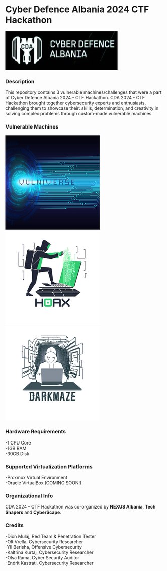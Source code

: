 # Cyber Defence Albania 2024 CTF Hackathon
![CDA](https://github.com/dionmulaj/Cyber-Defence-Albania-2024-CTF/blob/main/img/CDA.png?raw=true)
**<h3>Description</h3>** 
This repository contains 3 vulnerable machines/challenges that were a part of Cyber Defence Albania 2024 - CTF Hackathon.
CDA 2024 - CTF Hackathon brought together cybersecurity experts and enthusiasts, challenging them to showcase their: skills, determination, and creativity in solving complex problems through custom-made vulnerable machines.

**<h3>Vulnerable Machines</h3>**
<img src="https://github.com/dionmulaj/Cyber-Defence-Albania-2024-CTF/blob/main/img/Vulniverse.png?raw=true" alt="Vulniverse" width="300" height="300">
<img src="https://github.com/dionmulaj/Cyber-Defence-Albania-2024-CTF/blob/main/img/H0aX-bg.png?raw=true" alt="H0aX" width="300" height="300">
<img src="https://github.com/dionmulaj/Cyber-Defence-Albania-2024-CTF/blob/main/img/DarkMaze-bg.png?raw=true" alt="DarkMaze" width="300" height="300">

**<h3>Hardware Requirements</h3>**
-1 CPU Core <br>
-1GB RAM <br>
-30GB Disk 

**<h3>Supported Virtualization Platforms</h3>**
-Proxmox Virtual Environment <br>
-Oracle VirtualBox (COMING SOON!)

**<h3>Organizational Info</h3>**
CDA 2024 - CTF Hackathon was co-organized by **NEXUS Albania**, **Tech Shapers** and **CyberScape**.

**<h3>Credits</h3>**
-Dion Mulaj, Red Team & Penetration Tester <br>
-Olt Vrella, Cybersecurity Researcher <br>
-Yll Berisha, Offensive Cybersecurity <br>
-Kaltrina Kurtaj, Cybersecurity Researcher <br>
-Olsa Rama, Cyber Security Auditor <br>
-Endrit Kastrati, Cybersecurity Researcher

